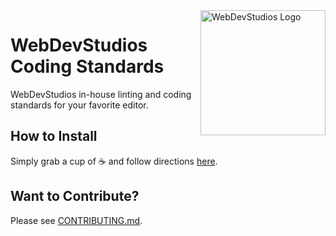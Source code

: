 <img src="https://wpengine.com/wp-content/uploads/2015/11/Web-Dev-Studios-Logo.png" width="200" alt="WebDevStudios Logo" align="right" />

# WebDevStudios Coding Standards

WebDevStudios in-house linting and coding standards for your favorite editor.

## How to Install

Simply grab a cup of ☕ and follow directions [here](https://github.com/WebDevStudios/WDS-Coding-Standards/wiki/Installation).

## Want to Contribute?

Please see [CONTRIBUTING.md](CONTRIBUTING.md).

